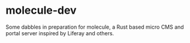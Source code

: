 # molecule-dev
Some dabbles in preparation for molecule, a Rust based micro CMS and portal server inspired by Liferay and others.
